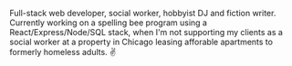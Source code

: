 Full-stack web developer, social worker, hobbyist DJ and fiction writer.
Currently working on a spelling bee program using a React/Express/Node/SQL stack, when I'm not supporting my clients as a social worker at a property in Chicago leasing afforable apartments to formerly homeless adults.
✌️
